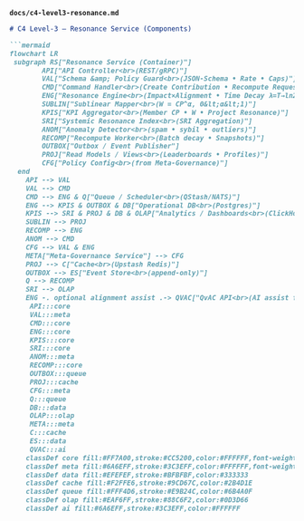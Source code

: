 
**`docs/c4-level3-resonance.md`**
```markdown
# C4 Level-3 — Resonance Service (Components)

```mermaid
flowchart LR
 subgraph RS["Resonance Service (Container)"]
        API["API Controller<br>(REST/gRPC)"]
        VAL["Schema &amp; Policy Guard<br>(JSON-Schema • Rate • Caps)"]
        CMD["Command Handler<br>(Create Contribution • Recompute Request)"]
        ENG["Resonance Engine<br>(Impact×Alignment • Time Decay λ=T→ln2/T)"]
        SUBLIN["Sublinear Mapper<br>(W = CP^α, 0&lt;α&lt;1)"]
        KPIS["KPI Aggregator<br>(Member CP • W • Project Resonance)"]
        SRI["Systemic Resonance Index<br>(SRI Aggregation)"]
        ANOM["Anomaly Detector<br>(spam • sybil • outliers)"]
        RECOMP["Recompute Worker<br>(Batch decay • Snapshots)"]
        OUTBOX["Outbox / Event Publisher"]
        PROJ["Read Models / Views<br>(Leaderboards • Profiles)"]
        CFG["Policy Config<br>(from Meta-Governance)"]
  end
    API --> VAL
    VAL --> CMD
    CMD --> ENG & Q["Queue / Scheduler<br>(QStash/NATS)"]
    ENG --> KPIS & OUTBOX & DB["Operational DB<br>(Postgres)"]
    KPIS --> SRI & PROJ & DB & OLAP["Analytics / Dashboards<br>(ClickHouse/DuckDB)"]
    SUBLIN --> PROJ
    RECOMP --> ENG
    ANOM --> CMD
    CFG --> VAL & ENG
    META["Meta-Governance Service"] --> CFG
    PROJ --> C["Cache<br>(Upstash Redis)"]
    OUTBOX --> ES["Event Store<br>(append-only)"]
    Q --> RECOMP
    SRI --> OLAP
    ENG -. optional alignment assist .-> QVAC["QvAC API<br>(AI assist for alignment scoring, optional)"]
     API:::core
     VAL:::meta
     CMD:::core
     ENG:::core
     KPIS:::core
     SRI:::core
     ANOM:::meta
     RECOMP:::core
     OUTBOX:::queue
     PROJ:::cache
     CFG:::meta
     Q:::queue
     DB:::data
     OLAP:::olap
     META:::meta
     C:::cache
     ES:::data
     QVAC:::ai
    classDef core fill:#FF7A00,stroke:#CC5200,color:#FFFFFF,font-weight:bold
    classDef meta fill:#6A6EFF,stroke:#3C3EFF,color:#FFFFFF,font-weight:bold
    classDef data fill:#EFEFEF,stroke:#BFBFBF,color:#333333
    classDef cache fill:#F2FFE6,stroke:#9CD67C,color:#2B4D1E
    classDef queue fill:#FFF4D6,stroke:#E9B24C,color:#6B4A0F
    classDef olap fill:#EAF6FF,stroke:#88C6F2,color:#0D3D66
    classDef ai fill:#6A6EFF,stroke:#3C3EFF,color:#FFFFFF
